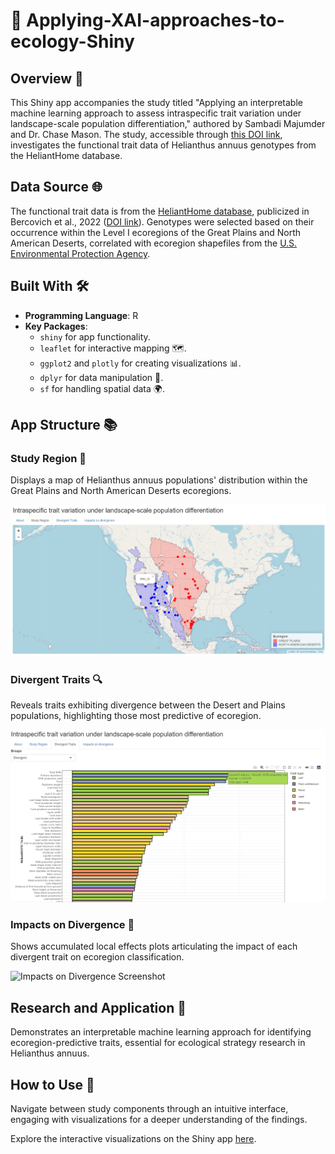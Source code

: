 # 🌱 Applying-XAI-approaches-to-ecology-Shiny

## Overview 📜
This Shiny app accompanies the study titled "Applying an interpretable machine learning approach to assess intraspecific trait variation under landscape-scale population differentiation," authored by Sambadi Majumder and Dr. Chase Mason. The study, accessible through [this DOI link](https://doi.org/10.1101/2023.04.07.536012), investigates the functional trait data of Helianthus annuus genotypes from the HeliantHome database.

## Data Source 🌐
The functional trait data is from the [HeliantHome database](http://www.helianthome.org/), publicized in Bercovich et al., 2022 ([DOI link](https://doi.org/10.1038/s41597-022-01842-0)). Genotypes were selected based on their occurrence within the Level I ecoregions of the Great Plains and North American Deserts, correlated with ecoregion shapefiles from the [U.S. Environmental Protection Agency](https://www.epa.gov/eco-research/ecoregions-north-america).

## Built With 🛠️
- **Programming Language**: R
- **Key Packages**:
  - `shiny` for app functionality.
  - `leaflet` for interactive mapping 🗺️.
  - `ggplot2` and `plotly` for creating visualizations 📊.
  - `dplyr` for data manipulation 🔨.
  - `sf` for handling spatial data 🌍.

## App Structure 📚
### Study Region 📍
Displays a map of Helianthus annuus populations' distribution within the Great Plains and North American Deserts ecoregions.

![Study Region Screenshot](https://github.com/SamMajumder/Applying-XAI-approaches-to-ecology-Shiny/blob/main/Screenshot%20(32).png)

### Divergent Traits 🔍
Reveals traits exhibiting divergence between the Desert and Plains populations, highlighting those most predictive of ecoregion.

![Divergent Traits Screenshot](https://github.com/SamMajumder/Applying-XAI-approaches-to-ecology-Shiny/blob/main/Screenshot%20(33).png)

### Impacts on Divergence 🔬
Shows accumulated local effects plots articulating the impact of each divergent trait on ecoregion classification.

![Impacts on Divergence Screenshot](path_to_impacts_on_divergence_screenshot.png)

## Research and Application 🧬
Demonstrates an interpretable machine learning approach for identifying ecoregion-predictive traits, essential for ecological strategy research in Helianthus annuus.

## How to Use 🤔
Navigate between study components through an intuitive interface, engaging with visualizations for a deeper understanding of the findings.

Explore the interactive visualizations on the Shiny app [here](https://sammajumder.shinyapps.io/TraitDivergenceIntraSpecific/).
